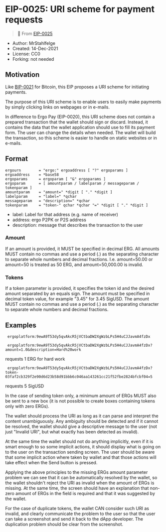 # EIP-0025: URI scheme for payment requests


> 🔗 From [EIP-0025](https://raw.githubusercontent.com/ergoplatform/eips/master/eip-0025.md)


* Author: MrStahlfelge
* Created: 14-Dec-2021
* License: CC0
* Forking: not needed

Motivation
----------

Like [BIP-0021](https://github.com/bitcoin/bips/blob/master/bip-0021.mediawiki) for Bitcoin, this EIP proposes a URI scheme for initiating payments.

The purpose of this URI scheme is to enable users to easily make payments by simply clicking links on webpages or in e-mails.

In difference to Ergo Pay (EIP-0020), this URI scheme does not contain a prepared transaction that the wallet should sign or discard. Instead, it contains 
the data that the wallet application should use to fill its payment form. The user can change the details when needed. The wallet will build the transaction, 
so this scheme is easier to handle on static websites or in e-mails.


Format
------

    ergourn        = "ergo:" ergoaddress [ "?" ergoparams ]
    ergoaddress    = *base58
    ergoparams     = ergoparam [ "&" ergoparams ]
    ergoparam      = [ amountparam / labelparam / messageparam / tokenparam ]
    amountparam    = "amount=" *digit [ "." *digit ]
    labelparam     = "label=" *qchar
    messageparam   = "description=" *qchar
    tokenparam     = "token-" qchar *qchar "=" *digit [ "." *digit ]


* label: Label for that address (e.g. name of receiver)
* address: ergo P2PK or P2S address
* description: message that describes the transaction to the user
 
### Amount

If an amount is provided, it MUST be specified in decimal ERG. All amounts MUST contain no commas and use a period (.) as the separating character to separate 
whole numbers and decimal fractions. I.e. amount=50.00 or amount=50 is treated as 50 ERG, and amount=50,000.00 is invalid.

### Tokens

If a token parameter is provided, it specifies the token id and the desired amount separated by an equals sign. The amount must be specified in decimal token 
value, for example "3.45" for 3.45 SigUSD. The amount MUST contain no commas and use a period (.) as the separating character to separate whole numbers and decimal fractions.


Examples
--------

     ergoplatform:9ewA9T53dy5qvAkcR5jVCtbaDW2XgWzbLPs5H4uCJJavmA4fzDx

     ergoplatform:9ewA9T53dy5qvAkcR5jVCtbaDW2XgWzbLPs5H4uCJJavmA4fzDx?amount=1.0&description=Hard%20work
requests 1 ERG for hard work

     ergoplatform:9ewA9T53dy5qvAkcR5jVCtbaDW2XgWzbLPs5H4uCJJavmA4fzDx?token-03faf2cb329f2e90d6d23b58d91bbb6c046aa143261cc21f52fbe2824bfcbf04=5
requests 5 SigUSD

In the case of sending token only, a minimum amount of ERGs MUST also be sent to a new box (it is not possible to create boxes containing tokens only with zero ERGs).

The wallet should process the URI as long as it can parse and interpret the content unambiguously. Any ambiguity should be detected and if it cannot be resolved, the wallet should give a descriptive message to the user (not just "Invalid URI", but what exactly has been detected as invalid).

At the same time the wallet should not do anything implicitly, even if it is smart enough to so some implicit actions, it should display what is going on to the user on the transaction sending screen. The user should be aware that some implicit action where taken by wallet and that those actions will take effect when the Send button is pressed.

Applying the above principles to the missing ERGs amount parameter problem we can see that it can be automatically resolved by the wallet, so the wallet shouldn't reject the URI as invalid when the amount of ERGs is missing. At the same time, the screen should have an explanation that non-zero amount of ERGs in the field is required and that it was suggested by the wallet.

For the case of duplicate tokens, the wallet CAN consider such URI as invalid, and clearly communicate the problem to the user so that the user can take a screenshot and send it back to the dApp developer. The duplication problem should be clear from the screenshot.
